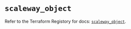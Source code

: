 # `scaleway_object`

Refer to the Terraform Registory for docs: [`scaleway_object`](https://www.terraform.io/docs/providers/scaleway/r/object).
